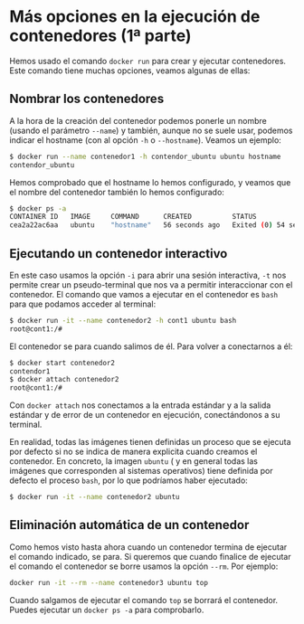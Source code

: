 # Más opciones en la ejecución de contenedores (1ª parte)

Hemos usado el comando `docker run` para crear y ejecutar contenedores. Este comando tiene muchas opciones, veamos algunas de ellas:

## Nombrar los contenedores

A la hora de la creación del contenedor podemos ponerle un nombre (usando el parámetro `--name`) y también, aunque no se suele usar, podemos indicar el hostname (con al opción `-h` o `--hostname`). Veamos un ejemplo:

```bash
$ docker run --name contenedor1 -h contendor_ubuntu ubuntu hostname
contendor_ubuntu
```

Hemos comprobado que el hostname lo hemos configurado, y veamos que el nombre del contenedor también lo hemos configurado:

```bash
$ docker ps -a
CONTAINER ID   IMAGE     COMMAND      CREATED          STATUS                      PORTS     NAMES
cea2a22ac6aa   ubuntu    "hostname"   56 seconds ago   Exited (0) 54 seconds ago             contenedor1
```

## Ejecutando un contenedor interactivo

En este caso usamos la opción `-i` para abrir una sesión interactiva, `-t` nos permite crear un pseudo-terminal que nos va a permitir interaccionar con el contenedor. El comando que vamos a ejecutar en el contenedor es `bash` para que podamos acceder al terminal:

```bash
$ docker run -it --name contenedor2 -h cont1 ubuntu bash 
root@cont1:/#
```

El contenedor se para cuando salimos de él. Para volver a conectarnos a él:

```bash
$ docker start contenedor2
contendor1
$ docker attach contenedor2
root@cont1:/#
```

Con `docker attach` nos conectamos a la entrada estándar y a la salida estándar y de error de un contenedor en ejecución, conectándonos a su terminal.

En realidad, todas las imágenes tienen definidas un proceso que se ejecuta por defecto si no se indica de manera explicita cuando creamos el contenedor. En concreto, la imagen `ubuntu` ( y en general todas las imágenes que corresponden al sistemas operativos) tiene definida por defecto el proceso `bash`, por lo que podríamos haber ejecutado:

```bash
$ docker run -it --name contenedor2 ubuntu
```

## Eliminación automática de un contenedor 

Como hemos visto hasta ahora cuando un contenedor termina de ejecutar el comando indicado, se para. Si queremos que cuando finalice de ejecutar el comando el contenedor se borre usamos la opción `--rm`. Por ejemplo:

```bash
docker run -it --rm --name contenedor3 ubuntu top
```

Cuando salgamos de ejecutar el comando `top` se borrará el contenedor. Puedes ejecutar un `docker ps -a` para comprobarlo.


